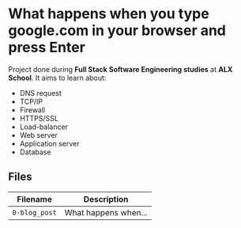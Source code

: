 # What happens when you type google.com in your browser and press Enter
Project done during **Full Stack Software Engineering studies** at **ALX School**. It aims to learn about:
 * DNS request
 * TCP/IP
 * Firewall
 * HTTPS/SSL
 * Load-balancer
 * Web server
 * Application server
 * Database

## Files

| Filename | Description |
| -------- | ----------- |
| `0-blog_post` | What happens when... | 
